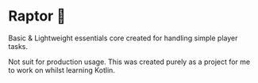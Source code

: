 # Raptor 🦖
Basic &amp; Lightweight essentials core created for handling simple player tasks.

Not suit for production usage. This was created purely as a project for me to work on whilst learning Kotlin.
